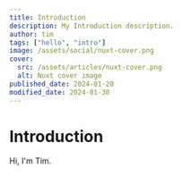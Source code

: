 ```yaml
---
title: Introduction
description: My Introduction description.
author: tim
tags: ["hello", "intro"]
image: /assets/social/nuxt-cover.png
cover:
  src: /assets/articles/nuxt-cover.png
  alt: Nuxt cover image
published_date: 2024-01-20
modified_date: 2024-01-30
---
```


# Introduction

Hi, I'm Tim.
